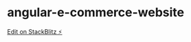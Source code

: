 # angular-e-commerce-website

[Edit on StackBlitz ⚡️](https://stackblitz.com/edit/angular-ivy-mjcsmz)